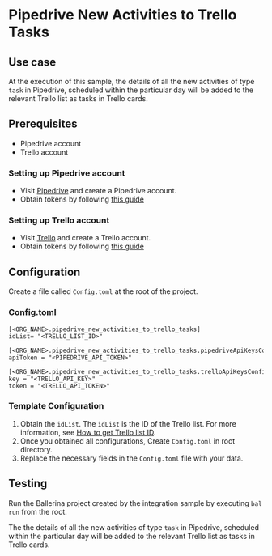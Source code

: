 # Pipedrive New Activities to Trello Tasks
## Use case
At the execution of this sample, the details of all the new activities of type `task` in Pipedrive, scheduled 
within the particular day will be added to the relevant Trello list as tasks in Trello cards. 

## Prerequisites
* Pipedrive account
* Trello account

### Setting up Pipedrive account
* Visit [Pipedrive](https://www.pipedrive.com) and create a Pipedrive account.
* Obtain tokens by following [this guide](https://pipedrive.readme.io/docs/core-api-concepts-authentication)

### Setting up Trello account
* Visit [Trello](https://trello.com) and create a Trello account.
* Obtain tokens by following [this guide](https://developer.atlassian.com/cloud/trello/guides/rest-api/api-introduction/#authentication-and-authorization)

## Configuration
Create a file called `Config.toml` at the root of the project.

### Config.toml 

```
[<ORG_NAME>.pipedrive_new_activities_to_trello_tasks]
idList= "<TRELLO_LIST_ID>"

[<ORG_NAME>.pipedrive_new_activities_to_trello_tasks.pipedriveApiKeysConfig]
apiToken = "<PIPEDRIVE_API_TOKEN>"

[<ORG_NAME>.pipedrive_new_activities_to_trello_tasks.trelloApiKeysConfig]
key = "<TRELLO_API_KEY>"
token = "<TRELLO_API_TOKEN>"
```

### Template Configuration
1. Obtain the `idList`. The `idList` is the ID of the Trello list. For more information, see [How to get Trello list ID](https://community.atlassian.com/t5/Trello-questions/How-to-get-Trello-Board-ID/qaq-p/1347525).
2. Once you obtained all configurations, Create `Config.toml` in root directory.
3. Replace the necessary fields in the `Config.toml` file with your data.

## Testing
Run the Ballerina project created by the integration sample by executing `bal run` from the root.

The the details of all the new activities of type `task` in Pipedrive, scheduled within the particular day will be added to the relevant Trello list as tasks in Trello cards. 
